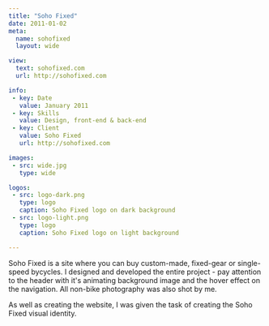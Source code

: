 ```yaml
---
title: "Soho Fixed"
date: 2011-01-02
meta:
  name: sohofixed
  layout: wide

view:
  text: sohofixed.com
  url: http://sohofixed.com

info:
 - key: Date
   value: January 2011
 - key: Skills
   value: Design, front-end & back-end
 - key: Client
   value: Soho Fixed
   url: http://sohofixed.com

images:
 - src: wide.jpg
   type: wide

logos:
 - src: logo-dark.png
   type: logo
   caption: Soho Fixed logo on dark background
 - src: logo-light.png
   type: logo
   caption: Soho Fixed logo on light background

---
```

Soho Fixed is a site where you can buy custom-made, fixed-gear or single-speed bycycles. I designed and developed the entire project - pay attention to the header with it's animating background image and the hover effect on the navigation. All non-bike photography was also shot by me.

As well as creating the website, I was given the task of creating the Soho Fixed visual identity.
